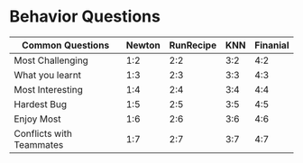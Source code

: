 # Behavior Questions

| Common Questions | Newton | RunRecipe | KNN | Finanial |
| -- | -- | -- | -- | -- |
| Most Challenging | 1:2 | 2:2 | 3:2 | 4:2 |
| What you learnt | 1:3 | 2:3 | 3:3 | 4:3 |
| Most Interesting | 1:4 | 2:4 | 3:4 | 4:4 |
| Hardest Bug | 1:5 | 2:5 | 3:5 | 4:5 |
| Enjoy Most | 1:6 | 2:6 | 3:6 | 4:6 |
| Conflicts with Teammates | 1:7 | 2:7 | 3:7 | 4:7 |
